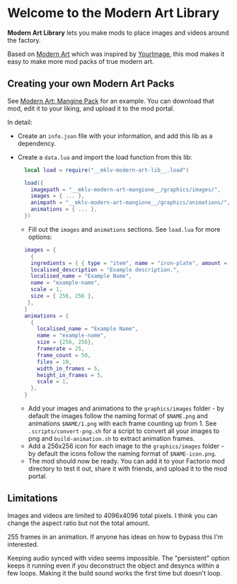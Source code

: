 # Welcome to the Modern Art Library

**Modern Art Library** lets you make mods to place images and videos around the factory.

Based on [Modern Art](https://mods.factorio.com/mod/ModernArt) which was inspired by [YourImage](https://mods.factorio.com/mod/YourImage), this mod makes it easy to make more mod packs of true modern art.

## Creating your own Modern Art Packs

See [Modern Art: Mangine Pack](https://mods.factorio.com/mod/ModernArt) for an example. You can download that mod, edit it to your liking, and upload it to the mod portal.

In detail:

- Create an `info.json` file with your information, and add this lib as a dependency.
- Create a `data.lua` and import the load function from this lib:

  ```lua
    local load = require("__mklv-modern-art-lib__.load")

    load({
      imagepath = "__mklv-modern-art-mangione__/graphics/images/",
      images = { ... },
      animpath = "__mklv-modern-art-mangione__/graphics/animations/",
      animations = { ... },
    })
  ```

  - Fill out the `images` and `animations` sections. See `load.lua` for more options:

  ```lua
    images = {
      {
      ingredients = { { type = "item", name = "iron-plate", amount = 1 } },
      localised_description = "Example description.",
      localised_name = "Example Name",
      name = "example-name",
      scale = 1,
      size = { 256, 256 },
     },
    }
    animations = {
      {
        localised_name = "Example Name",
        name = "example-name",
        size = {256, 256},
        framerate = 25,
        frame_count = 50,
        files = 10,
        width_in_frames = 5,
        height_in_frames = 5,
        scale = 1,
      },
    }
  ```

  - Add your images and animations to the `graphics/images` folder - by default the images follow the naming format of `$NAME.png` and animations `$NAME/1.png` with each frame counting up from 1. See `.scripts/convert-png.sh` for a script to convert all your images to png and `build-animation.sh` to extract animation frames.
  - Add a 256x256 icon for each image to the `graphics/images` folder - by default the icons follow the naming format of `$NAME-icon.png`.
  - The mod should now be ready. You can add it to your Factorio mod directory to test it out, share it with friends, and upload it to the mod portal.

## Limitations

Images and videos are limited to 4096x4096 total pixels. I think you can change the aspect ratio but not the total amount.

255 frames in an animation. If anyone has ideas on how to bypass this I'm interested.

Keeping audio synced with video seems impossible. The "persistent" option keeps it running even if you deconstruct the object and desyncs within a few loops. Making it the build sound works the first time but doesn't loop.
